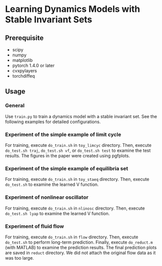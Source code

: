 # Learning Dynamics Models with Stable Invariant Sets

## Prerequisite

- scipy
- numpy
- matplotlib
- pytorch 1.4.0 or later
- cvxpylayers
- torchdiffeq

## Usage

### General

Use `train.py` to train a dynamics model with a stable invariant set. See the following examples for detailed configurations.

### Experiment of the simple example of limit cycle

For training, execute `do_train.sh` in `toy_limcyc` directory. Then, execute `do_test.sh traj`, `do_test.sh vf`, or `do_test.sh test` to examine the test results. The figures in the paper were created using pgfplots.

### Experiment of the simple example of equilibria set

For training, execute `do_train.sh` in `toy_staeq` directory. Then, execute `do_test.sh` to examine the learned V function.

### Experiment of nonlinear oscillator

For training, execute `do_train.sh` in `nlinosc` directory. Then, execute `do_test.sh lyap` to examine the learned V function.

### Experiment of fluid flow

For training, execute `do_train.sh` in `flow` directory. Then, execute `do_test.sh` to perform long-term prediction. Finally, execute `do_reduct.m` (with MATLAB) to examine the prediction results. The final prediction plots are saved in `reduct` directory. We did not attach the original flow data as it was too large.
